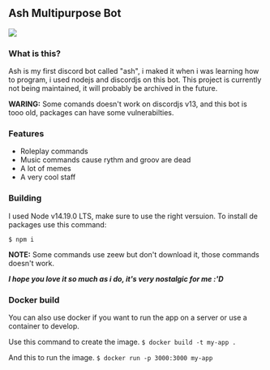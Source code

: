 ## Ash Multipurpose Bot

![](http://pm1.narvii.com/7589/91246e5ee7fe17e3b7d2aeb199a2c852272e22f6r1-1500-667v2_00.jpg)

### What is this?
Ash is my first discord bot called "ash", i maked it when i was learning how to program, i used nodejs and discordjs on this bot.
This project is currently not being maintained, it will probably be archived in the future.

**WARING:** Some comands doesn't work on discordjs v13, and this bot is tooo old, packages can have some vulnerabilties.

### Features 
- Roleplay commands
- Music commands cause rythm and groov are dead 
- A lot of memes
- A very cool staff

### Building
I used Node v14.19.0 LTS, make sure to use the right versuion.
To install de packages use this command:

`$ npm i`

**NOTE:** Some commands use zeew but don't download it, those commands doesn't work.

___I hope you love it so much as i do, it's very nostalgic for me :'D___

### Docker build
You can also use docker if you want to run the app on a server or use a container to develop.

Use this command to create the image.
`$ docker build -t my-app .`

And this to run the image.
`$ docker run -p 3000:3000 my-app`
